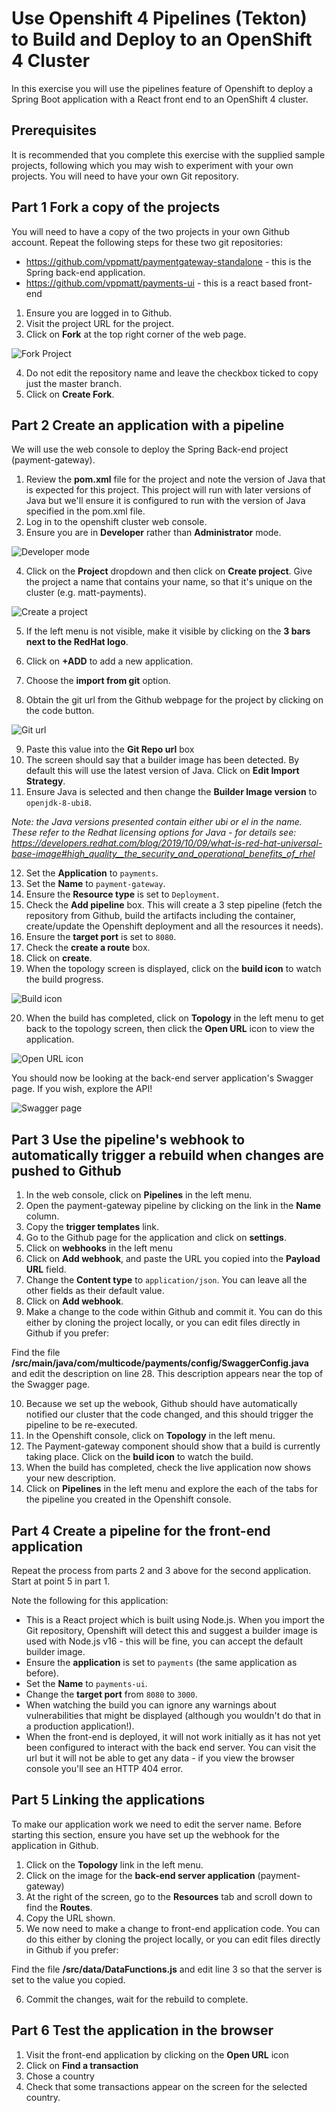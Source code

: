 # Use Openshift 4 Pipelines (Tekton) to Build and Deploy to an OpenShift 4 Cluster

In this exercise you will use the pipelines feature of Openshift to deploy a Spring Boot application with a React front end to an OpenShift 4 cluster.

## Prerequisites

It is recommended that you complete this exercise with the supplied sample projects, following which you may wish to experiment with your own projects. You will need to have your own Git repository.

## Part 1 Fork a copy of the projects

You will need to have a copy of the two projects in your own Github account. Repeat the following steps for these two git repositories:

* <https://github.com/vppmatt/paymentgateway-standalone> - this is the Spring back-end application.
* <https://github.com/vppmatt/payments-ui> - this is a react based front-end

1. Ensure you are logged in to Github.
2. Visit the project URL for the project.
3. Click on **Fork** at the top right corner of the web page.

![Fork Project](img/os4pipelines_fork.png)

4. Do not edit the repository name and leave the checkbox ticked to copy just the master branch.
5. Click on **Create Fork**.

## Part 2 Create an application with a pipeline

We will use the web console to deploy the Spring Back-end project (payment-gateway).

1. Review the **pom.xml** file for the project and note the version of Java that is expected
for this project. This project will run with later versions of Java
but we'll ensure it is configured to run with the version of Java specified in the
pom.xml file.
2. Log in to the openshift cluster web console.
3. Ensure you are in **Developer** rather than **Administrator** mode.

![Developer mode](img/os4pipelines_developer.png)

4. Click on the **Project** dropdown and then click on **Create project**. Give the project a name that contains your name, so that it's unique on the cluster (e.g. matt-payments).

![Create a project](img/os4pipelines_create_project.png)

5. If the left menu is not visible, make it visible by clicking on the **3 bars next to the RedHat logo**.

6. Click on **+ADD** to add a new application.
7. Choose the **import from git** option.
8. Obtain the git url from the Github webpage for the project by clicking on the code button. 

![Git url](img/os4pipelines_git_url.png)

9. Paste this value into the **Git Repo url** box
10. The screen should say that a builder image has been detected. By default this will use the latest version of Java.
Click on **Edit Import Strategy**.
11. Ensure Java is selected and then change the **Builder Image version** to `openjdk-8-ubi8`.

_Note: the Java versions presented contain either ubi or el in the name. These refer to the Redhat licensing options for Java - for details see: <https://developers.redhat.com/blog/2019/10/09/what-is-red-hat-universal-base-image#high_quality__the_security_and_operational_benefits_of_rhel>_

12. Set the **Application** to `payments`.
13. Set the **Name** to `payment-gateway`.
14. Ensure the **Resource type** is set to `Deployment`.
15. Check the **Add pipeline** box. This will create a 3 step pipeline
(fetch the repository from Github, build the artifacts including the container, create/update the Openshift deployment and all the resources it needs).
16. Ensure the **target port** is set to `8080`.
17. Check the **create a route** box.
18. Click on **create**.
19. When the topology screen is displayed, click on the **build icon** to watch the build progress.

![Build icon](img/os4pipelines_build.png)

20. When the build has completed, click on **Topology** in the left menu to get back to the
topology screen, then click the **Open URL** icon to view the application.

![Open URL icon](img/os4pipelines_open_url.png)

You should now be looking at the back-end server application's Swagger page. If you wish, explore the API!

![Swagger page](img/os4pipelines_swagger.png)

## Part 3 Use the pipeline's webhook to automatically trigger a rebuild when changes are pushed to Github

1. In the web console, click on **Pipelines** in the left menu. 
2. Open the payment-gateway pipeline by clicking on the link in the **Name** column.
3. Copy the **trigger templates** link.
4. Go to the Github page for the application and click on **settings**.
5. Click on **webhooks** in the left menu
6. Click on **Add webhook**, and paste the URL you copied into the **Payload URL** field.
7. Change the **Content type** to `application/json`. You can leave all the other fields as their default value.
8. Click on **Add webhook**.
9. Make a change to the code within Github and commit it. You can do this either by cloning the
project locally, or you can edit files directly in Github if you prefer:

Find the file **/src/main/java/com/multicode/payments/config/SwaggerConfig.java** and edit the description on
line 28. This description appears near the top of the Swagger page.

10. Because we set up the webook, Github should have automatically notified our cluster that the code changed,
and this should trigger the pipeline to be re-executed.
11. In the Openshift console, click on **Topology** in the left menu. 
12. The Payment-gateway component should show that a build is currently taking place.
Click on the **build icon** to watch the build.
13. When the build has completed, check the live application now shows your new description.
14. Click on **Pipelines** in the left menu and explore the each of the tabs for the pipeline you created in the Openshift console.

## Part 4 Create a pipeline for the front-end application

Repeat the process from parts 2 and 3 above for the second application. Start at point 5 in part 1.

Note the following for this application:

* This is a React project which is built using Node.js. When you import the Git repository, Openshift will detect this and suggest a builder image is used with Node.js v16 - this will be fine, you can accept the default builder image.
* Ensure the **application** is set to `payments` (the same application as before).
* Set the **Name** to `payments-ui`.
* Change the **target port** from `8080` to `3000`.
* When watching the build you can ignore any warnings about vulnerabilities that might be displayed (although you wouldn't do that in a production application!).
* When the front-end is deployed, it will not work initially as it has not yet been configured to interact with the back end server. 
You can visit the url but it will not be able to get any data -  if you view the browser console you'll see an HTTP 404 error.

## Part 5 Linking the applications

To make our application work we need to edit the server name. Before starting this section, ensure you have set up the webhook for the application in Github.

1. Click on the **Topology** link in the left menu.
2. Click on the image for the **back-end server application** (payment-gateway)
3. At the right of the screen, go to the **Resources** tab and scroll down to find the **Routes**.
4. Copy the URL shown.
5. We now need to make a change to front-end application code. You can do this either by cloning the
project locally, or you can edit files directly in Github if you prefer:

Find the file **/src/data/DataFunctions.js** and edit line 3 so that the server is set to the value you copied.

6. Commit the changes, wait for the rebuild to complete.

## Part 6 Test the application in the browser

1. Visit the front-end application by clicking on the **Open URL** icon
2. Click on **Find a transaction**
3. Chose a country
4. Check that some transactions appear on the screen for the selected country.
